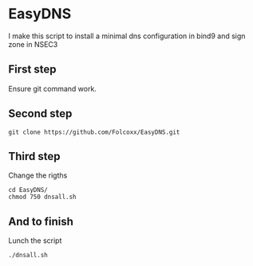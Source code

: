 # EasyDNS
I make this script to install a minimal dns configuration in bind9 and sign zone in NSEC3


<h2>First step</h2>

Ensure git command work.

<h2>Second step</h2>

<pre><code>git clone https://github.com/Folcoxx/EasyDNS.git</code></pre>

<h2>Third step</h2>

Change the rigths

<pre><code>cd EasyDNS/</code>
<code>chmod 750 dnsall.sh</code></pre>

<h2>And to finish</h2>

Lunch the script

<pre><code>./dnsall.sh</code></pre>
